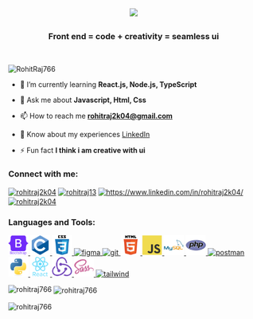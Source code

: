 <h1 align="center">
    <img src="https://readme-typing-svg.herokuapp.com/?weight=700&font=Roboto&size=35&center=true&vCenter=true&width=680&height=70&duration=6000&lines=Hi!👋,+My+Self+Rohit+Raj;Software+Engineer+from+India+🎯;import+js+from+'core-of-💖';" />
</h1>
<h3 align="center">Front end = code + creativity = seamless ui</h3>
<br>
<p align="left"> <img src="https://komarev.com/ghpvc/?username=RohitRaj766&label=Profile%20views&color=0e75b6&style=flat" alt="RohitRaj766" /> </p>


- 🌱 I’m currently learning **React.js, Node.js, TypeScript**

- 💬 Ask me about **Javascript, Html, Css**

- 📫 How to reach me **rohitraj2k04@gmail.com**

- 📄 Know about my experiences [LinkedIn](https://www.linkedin.com/in/rohitraj2k04/)

- ⚡ Fun fact **I think i am creative with ui**

<h3 align="left">Connect with me:</h3>
<p align="left">
<a href="https://leetcode.com/rohitraj2k04/" target="blank"><img align="center" src="https://raw.githubusercontent.com/rahuldkjain/github-profile-readme-generator/master/src/images/icons/Social/leet-code.svg" alt="rohitraj2k04" height="30" width="40" /></a>
<a href="https://codepen.io/rohitraj13" target="blank"><img align="center" src="https://raw.githubusercontent.com/rahuldkjain/github-profile-readme-generator/master/src/images/icons/Social/codepen.svg" alt="rohitraj13" height="30" width="40" /></a>
<a href="https://www.linkedin.com/in/rohitraj2k04/" target="blank"><img align="center" src="https://raw.githubusercontent.com/rahuldkjain/github-profile-readme-generator/master/src/images/icons/Social/linked-in-alt.svg" alt="https://www.linkedin.com/in/rohitraj2k04/" height="30" width="40" /></a>
<a href="https://www.hackerrank.com/profile/rohitraj2k04" target="blank"><img align="center" src="https://raw.githubusercontent.com/rahuldkjain/github-profile-readme-generator/master/src/images/icons/Social/hackerrank.svg" alt="rohitraj2k04" height="30" width="40" /></a>
</p>

<h3 align="left">Languages and Tools:</h3>
<p align="left"> <a href="https://getbootstrap.com" target="_blank" rel="noreferrer"> <img src="https://raw.githubusercontent.com/devicons/devicon/master/icons/bootstrap/bootstrap-plain-wordmark.svg" alt="bootstrap" width="40" height="40"/> </a> <a href="https://www.cprogramming.com/" target="_blank" rel="noreferrer"> <img src="https://raw.githubusercontent.com/devicons/devicon/master/icons/c/c-original.svg" alt="c" width="40" height="40"/> </a> <a href="https://www.w3schools.com/css/" target="_blank" rel="noreferrer"> <img src="https://raw.githubusercontent.com/devicons/devicon/master/icons/css3/css3-original-wordmark.svg" alt="css3" width="40" height="40"/> </a> <a href="https://www.figma.com/" target="_blank" rel="noreferrer"> <img src="https://www.vectorlogo.zone/logos/figma/figma-icon.svg" alt="figma" width="40" height="40"/> </a> <a href="https://git-scm.com/" target="_blank" rel="noreferrer"> <img src="https://www.vectorlogo.zone/logos/git-scm/git-scm-icon.svg" alt="git" width="40" height="40"/> </a> <a href="https://www.w3.org/html/" target="_blank" rel="noreferrer"> <img src="https://raw.githubusercontent.com/devicons/devicon/master/icons/html5/html5-original-wordmark.svg" alt="html5" width="40" height="40"/> </a> <a href="https://developer.mozilla.org/en-US/docs/Web/JavaScript" target="_blank" rel="noreferrer"> <img src="https://raw.githubusercontent.com/devicons/devicon/master/icons/javascript/javascript-original.svg" alt="javascript" width="40" height="40"/> </a> <a href="https://www.mysql.com/" target="_blank" rel="noreferrer"> <img src="https://raw.githubusercontent.com/devicons/devicon/master/icons/mysql/mysql-original-wordmark.svg" alt="mysql" width="40" height="40"/> </a> <a href="https://www.php.net" target="_blank" rel="noreferrer"> <img src="https://raw.githubusercontent.com/devicons/devicon/master/icons/php/php-original.svg" alt="php" width="40" height="40"/> </a> <a href="https://postman.com" target="_blank" rel="noreferrer"> <img src="https://www.vectorlogo.zone/logos/getpostman/getpostman-icon.svg" alt="postman" width="40" height="40"/> </a> <a href="https://www.python.org" target="_blank" rel="noreferrer"> <img src="https://raw.githubusercontent.com/devicons/devicon/master/icons/python/python-original.svg" alt="python" width="40" height="40"/> </a> <a href="https://reactjs.org/" target="_blank" rel="noreferrer"> <img src="https://raw.githubusercontent.com/devicons/devicon/master/icons/react/react-original-wordmark.svg" alt="react" width="40" height="40"/> </a> <a href="https://redux.js.org" target="_blank" rel="noreferrer"> <img src="https://raw.githubusercontent.com/devicons/devicon/master/icons/redux/redux-original.svg" alt="redux" width="40" height="40"/> </a> <a href="https://sass-lang.com" target="_blank" rel="noreferrer"> <img src="https://raw.githubusercontent.com/devicons/devicon/master/icons/sass/sass-original.svg" alt="sass" width="40" height="40"/> </a> <a href="https://tailwindcss.com/" target="_blank" rel="noreferrer"> <img src="https://www.vectorlogo.zone/logos/tailwindcss/tailwindcss-icon.svg" alt="tailwind" width="40" height="40"/> </a> 

<p><img align="left" src="https://github-readme-stats.vercel.app/api/top-langs?username=rohitraj766&show_icons=true&locale=en&layout=compact" alt="rohitraj766" /></p>

<p>&nbsp;<img align="center" src="https://github-readme-stats.vercel.app/api?username=rohitraj766&show_icons=true&locale=en" alt="rohitraj766" /></p>

<p><img align="center" src="https://github-readme-streak-stats.herokuapp.com/?user=rohitraj766&" alt="rohitraj766" /></p>
